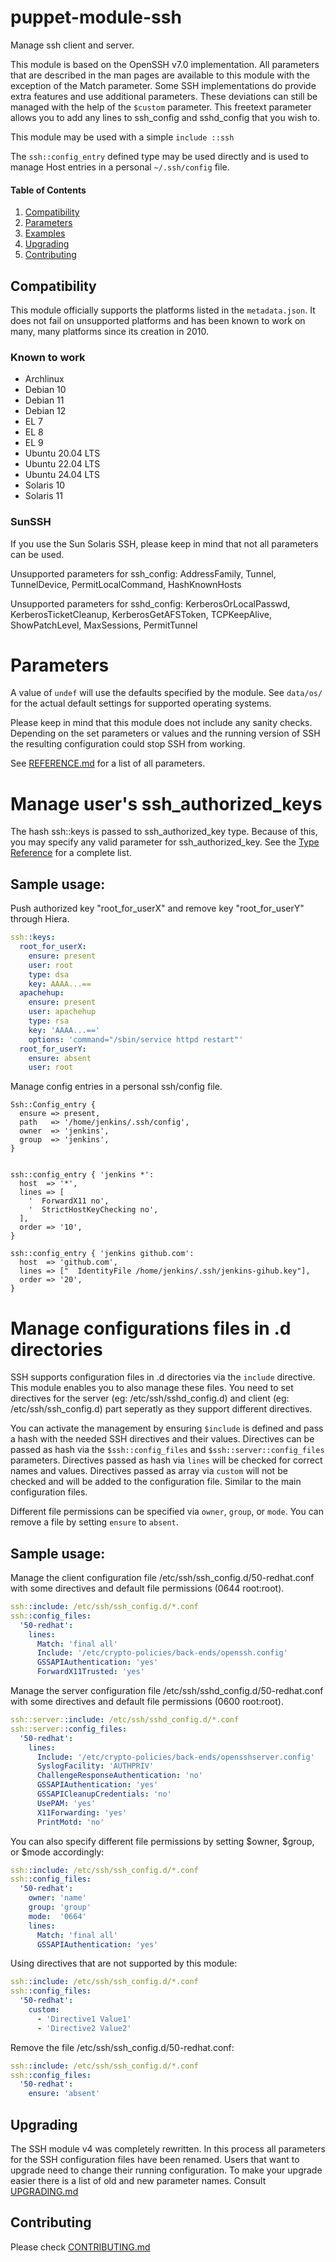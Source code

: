 # puppet-module-ssh

Manage ssh client and server.

This module is based on the OpenSSH v7.0 implementation. All parameters that are described in the
man pages are available to this module with the exception of the Match parameter. Some SSH
implementations do provide extra features and use additional parameters. These deviations can
still be managed with the help of the `$custom` parameter. This freetext parameter allows you to add
any lines to ssh_config and sshd_config that you wish to.

This module may be used with a simple `include ::ssh`

The `ssh::config_entry` defined type may be used directly and is used to manage
Host entries in a personal `~/.ssh/config` file.

#### Table of Contents
1. [Compatibility](#compatibility)
1. [Parameters](#parameters)
1. [Examples](#sample-usage)
1. [Upgrading](#upgrading)
1. [Contributing](#contributing)


## Compatibility

This module officially supports the platforms listed in the
`metadata.json`. It does not fail on unsupported platforms and has been
known to work on many, many platforms since its creation in 2010.

### Known to work

 * Archlinux
 * Debian 10
 * Debian 11
 * Debian 12
 * EL 7
 * EL 8
 * EL 9
 * Ubuntu 20.04 LTS
 * Ubuntu 22.04 LTS
 * Ubuntu 24.04 LTS
 * Solaris 10
 * Solaris 11


### SunSSH
If you use the Sun Solaris SSH, please keep in mind that not all parameters can be used.

Unsupported parameters for ssh_config:
AddressFamily, Tunnel, TunnelDevice, PermitLocalCommand, HashKnownHosts

Unsupported parameters for sshd_config:
KerberosOrLocalPasswd, KerberosTicketCleanup, KerberosGetAFSToken, TCPKeepAlive, ShowPatchLevel,
MaxSessions, PermitTunnel


# Parameters
A value of `undef` will use the defaults specified by the module. See `data/os/` for the actual
default settings for supported operating systems.

Please keep in mind that this module does not include any sanity checks. Depending on the set
parameters or values and the running version of SSH the resulting configuration could stop SSH
from working.


See [REFERENCE.md](REFERENCE.md) for a list of all parameters.

# Manage user's ssh_authorized_keys
The hash ssh::keys is passed to ssh_authorized_key type. Because of this, you may specify any valid
parameter for ssh_authorized_key.
See the [Type Reference](https://github.com/puppetlabs/puppetlabs-sshkeys_core/blob/main/REFERENCE.md#ssh_authorized_key)
for a complete list.

## Sample usage:
Push authorized key "root_for_userX" and remove key "root_for_userY" through Hiera.

``` yaml
ssh::keys:
  root_for_userX:
    ensure: present
    user: root
    type: dsa
    key: AAAA...==
  apachehup:
    ensure: present
    user: apachehup
    type: rsa
    key: 'AAAA...=='
    options: 'command="/sbin/service httpd restart"'
  root_for_userY:
    ensure: absent
    user: root
```

Manage config entries in a personal ssh/config file.

```
Ssh::Config_entry {
  ensure => present,
  path   => '/home/jenkins/.ssh/config',
  owner  => 'jenkins',
  group  => 'jenkins',
}


ssh::config_entry { 'jenkins *':
  host  => '*',
  lines => [
    '  ForwardX11 no',
    '  StrictHostKeyChecking no',
  ],
  order => '10',
}

ssh::config_entry { 'jenkins github.com':
  host  => 'github.com',
  lines => ["  IdentityFile /home/jenkins/.ssh/jenkins-gihub.key"],
  order => '20',
}
```

# Manage configurations files in .d directories
SSH supports configuration files in .d directories via the `include` directive. This module enables you to also manage these files. You need to set directives for the server (eg: /etc/ssh/sshd_config.d) and client (eg: /etc/ssh/ssh_config.d) part seperatly as they support different directives.

You can activate the management by ensuring `$include` is defined and pass a hash with the needed SSH directives and their values.
Directives can be passed as hash via the `$ssh::config_files` and `$ssh::server::config_files` parameters. Directives passed as hash via `lines` will be checked for correct names and values. Directives passed as array via `custom` will not be checked and will be added to the configuration file. Similar to the main configuration files.

Different file permissions can be specified via `owner`, `group`, or `mode`.
You can remove a file by setting `ensure` to `absent`.

## Sample usage:
Manage the client configuration file /etc/ssh/ssh_config.d/50-redhat.conf with some directives and default file permissions (0644 root:root).
``` yaml
ssh::include: /etc/ssh/ssh_config.d/*.conf
ssh::config_files:
  '50-redhat':
    lines:
      Match: 'final all'
      Include: '/etc/crypto-policies/back-ends/openssh.config'
      GSSAPIAuthentication: 'yes'
      ForwardX11Trusted: 'yes'
```

Manage the server configuration file /etc/ssh/sshd_config.d/50-redhat.conf with some directives and default file permissions (0600 root:root).
``` yaml
ssh::server::include: /etc/ssh/sshd_config.d/*.conf
ssh::server::config_files:
  '50-redhat':
    lines:
      Include: '/etc/crypto-policies/back-ends/opensshserver.config'
      SyslogFacility: 'AUTHPRIV'
      ChallengeResponseAuthentication: 'no'
      GSSAPIAuthentication: 'yes'
      GSSAPICleanupCredentials: 'no'
      UsePAM: 'yes'
      X11Forwarding: 'yes'
      PrintMotd: 'no'
```
You can also specify different file permissions by setting $owner, $group, or $mode accordingly:
``` yaml
ssh::include: /etc/ssh/ssh_config.d/*.conf
ssh::config_files:
  '50-redhat':
    owner: 'name'
    group: 'group'
    mode:  '0664'
    lines:
      Match: 'final all'
      GSSAPIAuthentication: 'yes'
```
Using directives that are not supported by this module:
``` yaml
ssh::include: /etc/ssh/ssh_config.d/*.conf
ssh::config_files:
  '50-redhat':
    custom:
      - 'Directive1 Value1'
      - 'Directive2 Value2'
```

Remove the file /etc/ssh/ssh_config.d/50-redhat.conf:
``` yaml
ssh::include: /etc/ssh/ssh_config.d/*.conf
ssh::config_files:
  '50-redhat':
    ensure: 'absent'
```

## Upgrading

The SSH module v4 was completely rewritten. In this process all parameters for the SSH configuration
files have been renamed. Users that want to upgrade need to change their running configuration.
To make your upgrade easier there is a list of old and new parameter names.
Consult [UPGRADING.md](UPGRADING.md)


## Contributing

Please check [CONTRIBUTING.md](CONTRIBUTING.md)
